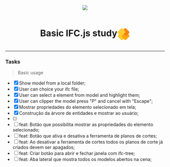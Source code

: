 <p align="center">
<img src="http://img.shields.io/static/v1?label=STATUS&message=EM%20DESENVOLVIMENTO&color=GREEN&style=for-the-badge"/>
</p>

<div align="center" style="display:flex; justify-content: center; align-items: center; gap:0.5rem;">
  <h1>Basic IFC.js study
    <img src="./public/images/ifcjs-logo.png" width=40 height= 40 align="right">
  </h1>
</div>

___

### Tasks
>Basic usage
- [x] Show model from a local folder;
- [x] User can choice your ifc file;
- [x] User can select a element from model and highlight them;
- [x] User can clipper the model press "P" and cancel with "Escape";
- [x] Mostrar propriedades do elemento selecionado em tela;
- [x] Construção da árvore de entidades e mostrar ao usuário;
- [ ] 
- [ ] feat: Botão que possibilita mostrar as propriedades do elemento selecionado;
- [ ] feat: Botão que ativa e desativa a ferramenta de planos de cortes;
- [ ] feat: Ao desativar a ferramenta de cortes todos os planos de corte já criados devem ser apagados;
- [ ] feat: Criar botão para abrir e fechar janela com ifc-tree;
- [ ] feat: Aba lateral que mostra todos os modelos abertos na cena;
